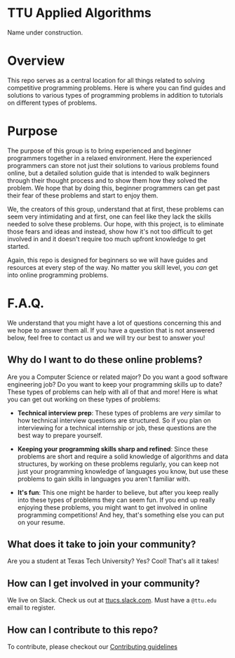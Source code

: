 # TTU Applied Algorithms
Name under construction.

# Overview
This repo serves as a central location for all things related to solving competitive programming problems. Here is where you can find guides and solutions to various types of programming problems in addition to tutorials on different types of problems.

# Purpose
The purpose of this group is to bring experienced and beginner programmers together in a relaxed environment. Here the experienced programmers can store not just their solutions to various problems found online, but a detailed solution guide that is intended to walk beginners through their thought process and to show them how they solved the problem. We hope that by doing this, beginner programmers can get past their fear of these problems and start to enjoy them.

We, the creators of this group, understand that at first, these problems can seem very intimidating and at first, one can feel like they lack the skills needed to solve these problems. Our hope, with this project, is to eliminate those fears and ideas and instead, show how it's not too difficult to get involved in and it doesn't require too much upfront knowledge to get started.

Again, this repo is designed for beginners so we will have guides and resources at every step of the way. No matter you skill level, you _can_ get into online programming problems.

# F.A.Q.
We understand that you might have a lot of questions concerning this and we hope to answer them all. If you have a question that is not answered below, feel free to contact us and we will try our best to answer you!

## Why do I want to do these online problems?
Are you a Computer Science or related major? Do you want a good software engineering job? Do you want to keep your programming skills up to date? These types of problems can help with all of that and more!
Here is what you can get out working on these types of problems:
- **Technical interview prep**: These types of problems are _very_ similar to how technical interview questions are structured. So if you plan on interviewing for a technical internship or job, these questions are the best way to prepare yourself.

- **Keeping your programming skills sharp and refined**: Since these problems are short and require a solid knowledge of algorithms and data structures, by working on these problems regularly, you can keep not just your programming knowledge of languages you know, but use these problems to gain skills in languages you aren't familiar with.

- **It's fun**: This one might be harder to believe, but after you keep really into these types of problems they can seem fun. If you end up really enjoying these problems, you might want to get involved in online programming competitions! And hey, that's something else you can put on your resume.

## What does it take to join your community?
Are you a student at Texas Tech University? Yes? Cool! That's all it takes!

## How can I get involved in your community?
We live on Slack. Check us out at [ttucs.slack.com](ttucs.slack.com). Must have a `@ttu.edu` email to register.

## How can I contribute to this repo?
To contribute, please checkout our [Contributing guidelines](/CONTRIBUTING.md)
